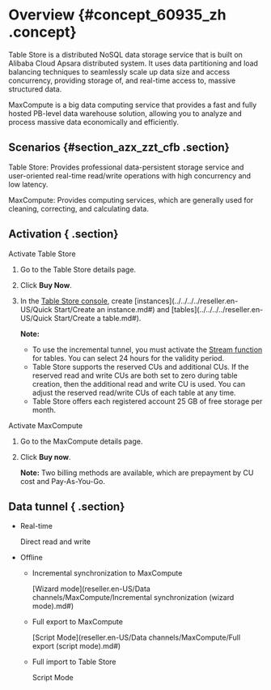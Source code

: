 # Overview {#concept_60935_zh .concept}

Table Store is a distributed NoSQL data storage service that is built on Alibaba Cloud Apsara distributed system. It uses data partitioning and load balancing techniques to seamlessly scale up data size and access concurrency, providing storage of, and real-time access to, massive structured data.

MaxCompute is a big data computing service that provides a fast and fully hosted PB-level data warehouse solution, allowing you to analyze and process massive data economically and efficiently.

## Scenarios {#section_azx_zzt_cfb .section}

Table Store: Provides professional data-persistent storage service and user-oriented real-time read/write operations with high concurrency and low latency.

MaxCompute: Provides computing services, which are generally used for cleaning, correcting, and calculating data.

## Activation { .section}

Activate Table Store

1.  Go to the Table Store details page.
2.  Click **Buy Now**.
3.  In the [Table Store console](https://partners-intl.aliyun.com/#/ots), create [instances](../../../../reseller.en-US/Quick Start/Create an instance.md#) and [tables](../../../../reseller.en-US/Quick Start/Create a table.md#).

    **Note:** 

    -   To use the incremental tunnel, you must activate the [Stream function](../../../../reseller.en-US/Functions/Stream/Overview.md#) for tables. You can select 24 hours for the validity period.
    -   Table Store supports the reserved CUs and additional CUs. If the reserved read and write CUs are both set to zero during table creation, then the additional read and write CU is used. You can adjust the reserved read/write CUs of each table at any time.
    -   Table Store offers each registered account 25 GB of free storage per month.

Activate MaxCompute

1.  Go to the MaxCompute details page.
2.  Click **Buy now**.

    **Note:** Two billing methods are available, which are prepayment by CU cost and Pay-As-You-Go.


## Data tunnel { .section}

-   Real-time

    Direct read and write

-   Offline

    -   Incremental synchronization to MaxCompute

        [Wizard mode](reseller.en-US/Data channels/MaxCompute/Incremental synchronization (wizard mode).md#)

    -   Full export to MaxCompute

        [Script Mode](reseller.en-US/Data channels/MaxCompute/Full export (script mode).md#)

    -   Full import to Table Store

        Script Mode


